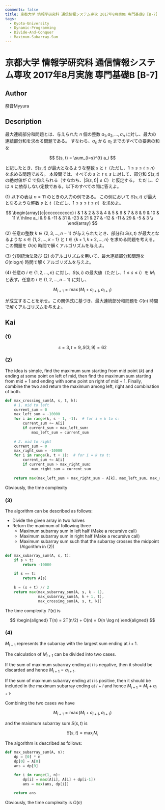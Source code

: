 ```yaml
---
comments: false
title: 京都大学 情報学研究科 通信情報システム専攻 2017年8月実施 専門基礎B [B-7]
tags:
  - Kyoto-University
  - Dynamic-Programming
  - Divide-And-Conquer
  - Maximum-Subarray-Sum
---
```

# 京都大学 情報学研究科 通信情報システム専攻 2017年8月実施 専門基礎B \[B-7\]

## **Author**
祭音Myyura

## **Description**
最大連続部分和問題とは、与えられた $n$ 個の整数 $a_1, a_2, \ldots, a_n$ に対し、最大の連続部分和を求める問題である。
すなわち、$a_s$ から $a_t$ までのすべての要素の和を

$$
S(s, t) = \sum_{i=s}^{t} a_i
$$

と記したとき、$S(s, t)$ が最大となるような整数 $s$ と $t$（ただし、$1 \leq s \leq t \leq n$）を求める問題である。
本設問では、すべての $s$ と $t \geq s$ に対して、部分和 $S(s, t)$ の絶対値が $C$ で抑えられる（すなわち、$|S(s, t)| \leq C$）と仮定する。
ただし、$C$ は $n$ に依存しない定数である。以下のすべての問に答えよ。

(1) 以下の表は $n = 11$ のときの入力の例である。
この例において $S(s, t)$ が最大となるような整数 $s$ と $t$（ただし、$1 \leq s \leq t \leq n$）を求めよ。

$$
\begin{array}{c|ccccccccccc}
i & 1 & 2 & 3 & 4 & 5 & 6 & 7 & 8 & 9 & 10 & 11 \\
\hline
a_i & 9 & -11 & 31 & -23 & 21 & 27 & -12 & -11 & 29 & -5 & 3 \\
\end{array}
$$

(2) 任意の整数 $k \in \{2, 3, \ldots, n-1\}$ が与えられたとき、部分和 $S(s, t)$ が最大となるような $s \in \{1, 2, \ldots, k-1\}$ と $t \in \{k+1, k+2, \ldots, n\}$ を求める問題を考える。
この問題を $O(n)$ 時間で解くアルゴリズムを与えよ。

(3) 分割統治法及び (2) のアルゴリズムを用いて、最大連続部分和問題を $O(n \log n)$ 時間で解くアルゴリズムを与えよ。

(4) 任意の $i \in \{1, 2, \ldots, n\}$ に対し、$S(s, i)$ の最大値（ただし、$1 \leq s \leq i$）を $M_i$ と表す。任意の $i \in \{1, 2, \ldots, n-1\}$ に対し、

$$
M_{i+1} = \max(M_i + a_{i+1}, a_{i+1})
$$

が成立することを示せ。この関係式に基づき、最大連続部分和問題を $O(n)$ 時間で解くアルゴリズムを与えよ。

## **Kai**
### (1)

$$
s = 3, t = 9, S(3, 9) = 62
$$

### (2)
The idea is simple, find the maximum sum starting from mid point ($k$) and ending at some point on left of mid, 
then find the maximum sum starting from mid + 1 and ending with some point on right of mid + 1.
Finally, combine the two and return the maximum among left, right and combination of both.

```python
def max_crossing_sum(A, s, t, k):
    # 1. mid to left
    current_sum = 0
    max_left_sum = -10000
    for i in range(k, s - 1, -1):  # for i = k to s:
        current_sum += A[i]
        if current_sum > max_left_sum:
            max_left_sum = current_sum
    
    # 2. mid to right
    current_sum = 0
    max_right_sum = -10000
    for i in range(k, t + 1):  # for i = k to t:
        current_sum += A[i]
        if current_sum > max_right_sum:
            max_right_sum = current_sum
    
    return max(max_left_sum + max_right_sum - A[k], max_left_sum, max_right_sum)
```

Obviously, the time complexity

### (3)
The algorithm can be described as follows:

- Divide the given array in two halves
- Return the maximum of following three
    - Maximum subarray sum in left half (Make a recursive call)
    - Maximum subarray sum in right half (Make a recursive call)
    - Maximum subarray sum such that the subarray crosses the midpoint (Algorithm in (2))

```python
def max_subarray_sum(A, s, t):
    if s > t:
        return -10000
    
    if s == t:
        return A[s]
    
    k = (s + t) // 2
    return max(max_subarray_sum(A, s, k - 1),
               max_subarray_sum(A, k + 1, t),
               max_crossing_sum(A, s, t, k))
```

The time complexity $T(n)$ is

$$
\begin{aligned}
T(n) = 2T(n/2) + O(n) = O(n \log n)
\end{aligned}
$$

### (4)
$M_{i+1}$ represents the subarray with the largest sum ending at $i+1$.

The calculation of $M_{i+1}$ can be divided into two cases.

If the sum of maximum subarray ending at $i$ is negative, then it should be discarded and hence $M_{i+1} = a_{i+1}$.

If the sum of maximum subarray ending at $i$ is positive, then it should be included in the maximum subarray ending at $i+i$ and hence $M_{i+1} = M_{i} + a_{i+1}$.

Combining the two cases we have

$$
M_{i+1} = \max (M_i + a_{i+1}, a_{i+1})
$$

and the maixmum subarray sum $S(s,t)$ is

$$
S(s, t) = \max_{i} M_i
$$

The algorithm is described as follows:

```python
def max_subarray_sum(A, n):
    dp = [0] * n
    dp[0] = A[0]
    ans = dp[0]

    for i in range(1, n):
        dp[i] = max(A[i], A[i] + dp[i-1])
        ans = max(ans, dp[i])
    
    return ans
```

Obviously, the time complexity is $O(n)$
